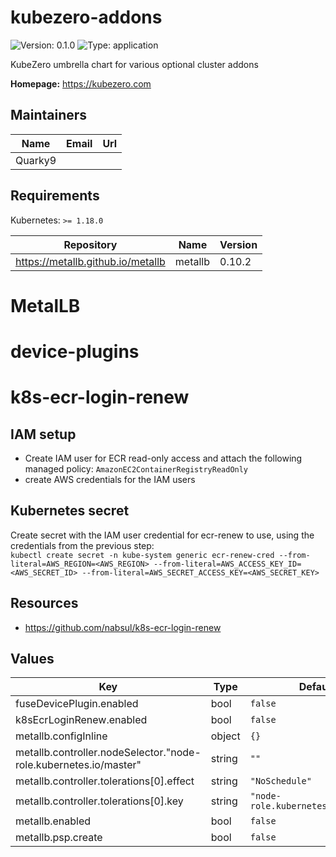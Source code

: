 # kubezero-addons

![Version: 0.1.0](https://img.shields.io/badge/Version-0.1.0-informational?style=flat-square) ![Type: application](https://img.shields.io/badge/Type-application-informational?style=flat-square)

KubeZero umbrella chart for various optional cluster addons

**Homepage:** <https://kubezero.com>

## Maintainers

| Name | Email | Url |
| ---- | ------ | --- |
| Quarky9 |  |  |

## Requirements

Kubernetes: `>= 1.18.0`

| Repository | Name | Version |
|------------|------|---------|
| https://metallb.github.io/metallb | metallb | 0.10.2 |

# MetalLB   
   
# device-plugins   
   
# k8s-ecr-login-renew   
   
## IAM setup   
 - Create IAM user for ECR read-only access and attach the following managed policy: `AmazonEC2ContainerRegistryReadOnly`   
 - create AWS credentials for the IAM users   
   
## Kubernetes secret   
Create secret with the IAM user credential for ecr-renew to use, using the credentials from the previous step:   
`kubectl create secret -n kube-system generic ecr-renew-cred --from-literal=AWS_REGION=<AWS_REGION> --from-literal=AWS_ACCESS_KEY_ID=<AWS_SECRET_ID> --from-literal=AWS_SECRET_ACCESS_KEY=<AWS_SECRET_KEY>`   
   
## Resources   
- https://github.com/nabsul/k8s-ecr-login-renew

## Values

| Key | Type | Default | Description |
|-----|------|---------|-------------|
| fuseDevicePlugin.enabled | bool | `false` |  |
| k8sEcrLoginRenew.enabled | bool | `false` |  |
| metallb.configInline | object | `{}` |  |
| metallb.controller.nodeSelector."node-role.kubernetes.io/master" | string | `""` |  |
| metallb.controller.tolerations[0].effect | string | `"NoSchedule"` |  |
| metallb.controller.tolerations[0].key | string | `"node-role.kubernetes.io/master"` |  |
| metallb.enabled | bool | `false` |  |
| metallb.psp.create | bool | `false` |  |
